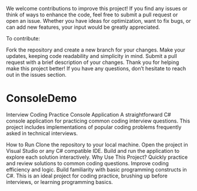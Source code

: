 We welcome contributions to improve this project! If you find any issues or think of ways to enhance the code, feel free to submit a pull request or open an issue. Whether you have ideas for optimization, want to fix bugs, or can add new features, your input would be greatly appreciated.

To contribute:

Fork the repository and create a new branch for your changes.
Make your updates, keeping code readability and simplicity in mind.
Submit a pull request with a brief description of your changes.
Thank you for helping make this project better! If you have any questions, don’t hesitate to reach out in the issues section.



# ConsoleDemo
Interview Coding Practice Console Application
A straightforward C# console application for practicing common coding interview questions. This project includes implementations of popular coding problems frequently asked in technical interviews.

How to Run
Clone the repository to your local machine.
Open the project in Visual Studio or any C# compatible IDE.
Build and run the application to explore each solution interactively.
Why Use This Project?
Quickly practice and review solutions to common coding questions.
Improve coding efficiency and logic.
Build familiarity with basic programming constructs in C#.
This is an ideal project for coding practice, brushing up before interviews, or learning programming basics.
